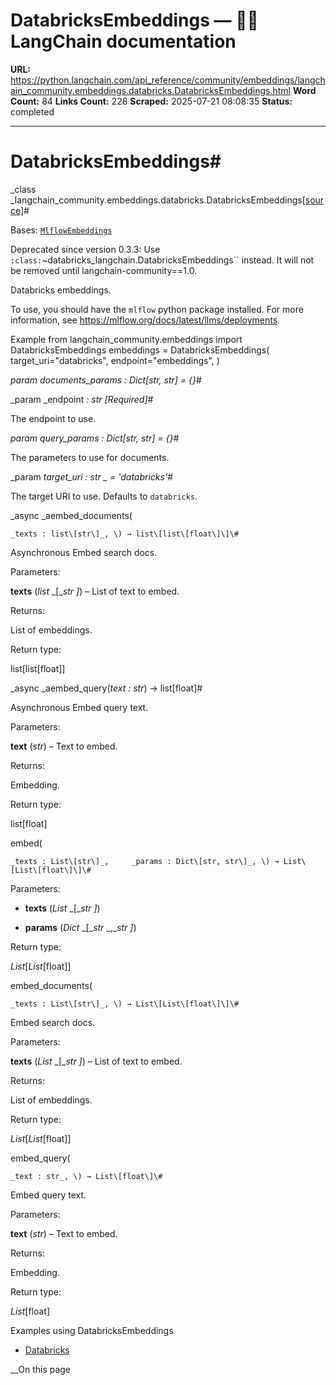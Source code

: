 # DatabricksEmbeddings — 🦜🔗 LangChain  documentation

**URL:** https://python.langchain.com/api_reference/community/embeddings/langchain_community.embeddings.databricks.DatabricksEmbeddings.html
**Word Count:** 84
**Links Count:** 228
**Scraped:** 2025-07-21 08:08:35
**Status:** completed

---

# DatabricksEmbeddings\#

_class _langchain\_community.embeddings.databricks.DatabricksEmbeddings[\[source\]](https://python.langchain.com/api_reference/_modules/langchain_community/embeddings/databricks.html#DatabricksEmbeddings)\#     

Bases: [`MlflowEmbeddings`](https://python.langchain.com/api_reference/community/embeddings/langchain_community.embeddings.mlflow.MlflowEmbeddings.html#langchain_community.embeddings.mlflow.MlflowEmbeddings "langchain_community.embeddings.mlflow.MlflowEmbeddings")

Deprecated since version 0.3.3: Use `:class:`~databricks_langchain.DatabricksEmbeddings`` instead. It will not be removed until langchain-community==1.0.

Databricks embeddings.

To use, you should have the `mlflow` python package installed. For more information, see <https://mlflow.org/docs/latest/llms/deployments>.

Example               from langchain_community.embeddings import DatabricksEmbeddings          embeddings = DatabricksEmbeddings(         target_uri="databricks",         endpoint="embeddings",     )     

_param _documents\_params _: Dict\[str, str\]__ = \{\}_\#     

_param _endpoint _: str_ _\[Required\]_\#     

The endpoint to use.

_param _query\_params _: Dict\[str, str\]__ = \{\}_\#     

The parameters to use for documents.

_param _target\_uri _: str_ _ = 'databricks'_\#     

The target URI to use. Defaults to `databricks`.

_async _aembed\_documents\(

    _texts : list\[str\]_, \) → list\[list\[float\]\]\#     

Asynchronous Embed search docs.

Parameters:     

**texts** \(_list_ _\[__str_ _\]_\) – List of text to embed.

Returns:     

List of embeddings.

Return type:     

list\[list\[float\]\]

_async _aembed\_query\(_text : str_\) → list\[float\]\#     

Asynchronous Embed query text.

Parameters:     

**text** \(_str_\) – Text to embed.

Returns:     

Embedding.

Return type:     

list\[float\]

embed\(

    _texts : List\[str\]_,     _params : Dict\[str, str\]_, \) → List\[List\[float\]\]\#     

Parameters:     

  * **texts** \(_List_ _\[__str_ _\]_\)

  * **params** \(_Dict_ _\[__str_ _,__str_ _\]_\)

Return type:     

_List_\[_List_\[float\]\]

embed\_documents\(

    _texts : List\[str\]_, \) → List\[List\[float\]\]\#     

Embed search docs.

Parameters:     

**texts** \(_List_ _\[__str_ _\]_\) – List of text to embed.

Returns:     

List of embeddings.

Return type:     

_List_\[_List_\[float\]\]

embed\_query\(

    _text : str_, \) → List\[float\]\#     

Embed query text.

Parameters:     

**text** \(_str_\) – Text to embed.

Returns:     

Embedding.

Return type:     

_List_\[float\]

Examples using DatabricksEmbeddings

  * [Databricks](https://python.langchain.com/docs/integrations/text_embedding/databricks/)

__On this page